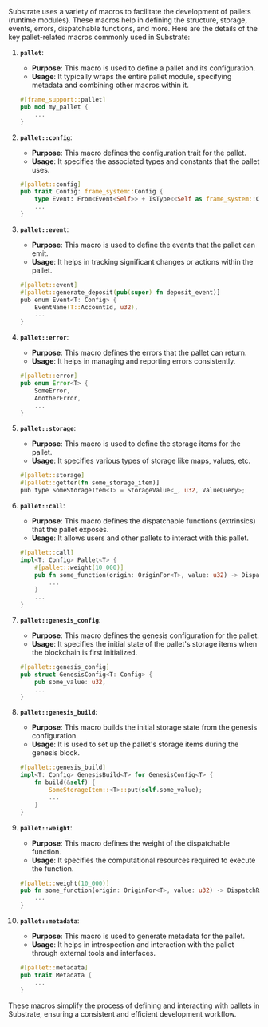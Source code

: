 Substrate uses a variety of macros to facilitate the development of pallets (runtime modules). These macros help in defining the structure, storage, events, errors, dispatchable functions, and more. Here are the details of the key pallet-related macros commonly used in Substrate:

1. **`pallet`**:
   - **Purpose**: This macro is used to define a pallet and its configuration.
   - **Usage**: It typically wraps the entire pallet module, specifying metadata and combining other macros within it.
   ```rust
   #[frame_support::pallet]
   pub mod my_pallet {
       ...
   }
   ```

2. **`pallet::config`**:
   - **Purpose**: This macro defines the configuration trait for the pallet.
   - **Usage**: It specifies the associated types and constants that the pallet uses.
   ```rust
   #[pallet::config]
   pub trait Config: frame_system::Config {
       type Event: From<Event<Self>> + IsType<<Self as frame_system::Config>::Event>;
       ...
   }
   ```

3. **`pallet::event`**:
   - **Purpose**: This macro is used to define the events that the pallet can emit.
   - **Usage**: It helps in tracking significant changes or actions within the pallet.
   ```rust
   #[pallet::event]
   #[pallet::generate_deposit(pub(super) fn deposit_event)]
   pub enum Event<T: Config> {
       EventName(T::AccountId, u32),
       ...
   }
   ```

4. **`pallet::error`**:
   - **Purpose**: This macro defines the errors that the pallet can return.
   - **Usage**: It helps in managing and reporting errors consistently.
   ```rust
   #[pallet::error]
   pub enum Error<T> {
       SomeError,
       AnotherError,
       ...
   }
   ```

5. **`pallet::storage`**:
   - **Purpose**: This macro is used to define the storage items for the pallet.
   - **Usage**: It specifies various types of storage like maps, values, etc.
   ```rust
   #[pallet::storage]
   #[pallet::getter(fn some_storage_item)]
   pub type SomeStorageItem<T> = StorageValue<_, u32, ValueQuery>;
   ```

6. **`pallet::call`**:
   - **Purpose**: This macro defines the dispatchable functions (extrinsics) that the pallet exposes.
   - **Usage**: It allows users and other pallets to interact with this pallet.
   ```rust
   #[pallet::call]
   impl<T: Config> Pallet<T> {
       #[pallet::weight(10_000)]
       pub fn some_function(origin: OriginFor<T>, value: u32) -> DispatchResultWithPostInfo {
           ...
       }
       ...
   }
   ```

7. **`pallet::genesis_config`**:
   - **Purpose**: This macro defines the genesis configuration for the pallet.
   - **Usage**: It specifies the initial state of the pallet's storage items when the blockchain is first initialized.
   ```rust
   #[pallet::genesis_config]
   pub struct GenesisConfig<T: Config> {
       pub some_value: u32,
       ...
   }
   ```

8. **`pallet::genesis_build`**:
   - **Purpose**: This macro builds the initial storage state from the genesis configuration.
   - **Usage**: It is used to set up the pallet's storage items during the genesis block.
   ```rust
   #[pallet::genesis_build]
   impl<T: Config> GenesisBuild<T> for GenesisConfig<T> {
       fn build(&self) {
           SomeStorageItem::<T>::put(self.some_value);
           ...
       }
   }
   ```

9. **`pallet::weight`**:
   - **Purpose**: This macro defines the weight of the dispatchable function.
   - **Usage**: It specifies the computational resources required to execute the function.
   ```rust
   #[pallet::weight(10_000)]
   pub fn some_function(origin: OriginFor<T>, value: u32) -> DispatchResultWithPostInfo {
       ...
   }
   ```

10. **`pallet::metadata`**:
    - **Purpose**: This macro is used to generate metadata for the pallet.
    - **Usage**: It helps in introspection and interaction with the pallet through external tools and interfaces.
    ```rust
    #[pallet::metadata]
    pub trait Metadata {
        ...
    }
    ```

These macros simplify the process of defining and interacting with pallets in Substrate, ensuring a consistent and efficient development workflow.